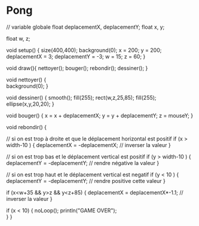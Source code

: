 # Pong
// variable globale
float deplacementX, deplacementY;
float x, y;

float w, z;

void setup() {
 size(400,400);
 background(0);
 x = 200;
 y = 200; 
 deplacementX = 3;
 deplacementY = -3; 
 w = 15;
 z = 60;
}


void draw(){
 nettoyer();
 bouger();
 rebondir();
 dessiner();
}

void nettoyer() {  
background(0);
}

void dessiner() {
  smooth();
  fill(255);
  rect(w,z,25,85);
  fill(255);
  ellipse(x,y,20,20);
}

void bouger() {
 x = x + deplacementX;
 y = y + deplacementY;
 z = mouseY;
}

void rebondir() {
 
 // si on est trop à droite et que le déplacement horizontal est positif
 if (x > width-10 ) 
 {
   deplacementX = -deplacementX; // inverser la valeur
 }
 
 
 // si on est trop bas et le déplacement vertical est positif
 if (y > width-10 ) 
 { 
   deplacementY = -deplacementY; // rendre négative la valeur
 }
 
 // si on est trop haut et le déplacement vertical est negatif
 if (y < 10 ) 
 {
   deplacementY = -deplacementY; // rendre positive cette valeur
 }
 
 if (x<w+35 && y>z && y<z+85)
  {
   deplacementX = deplacementX*-1.1; // inverser la valeur
 }

 if (x < 10) 
 {
  noLoop();
  println("GAME OVER");   
 }
}
